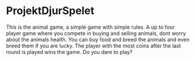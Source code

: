 # ProjektDjurSpelet
 
This is the animal game, a simple game with simple rules.
A up to four player game where you compete in buying and selling animals, dont worry about the animals health.
You can buy food and breed the animals and even breed them if you are lucky.
The player with the most coins after the last round is played wins the game.
Do you dare to play?